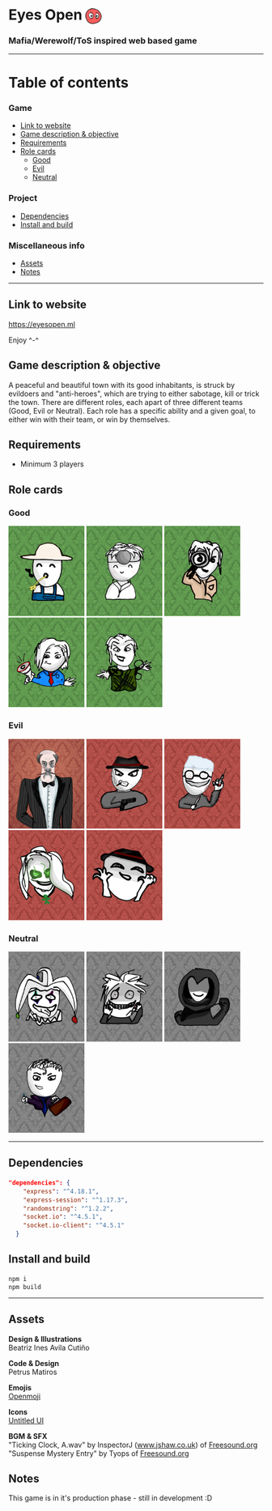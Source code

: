 # Eyes Open <img src="public/assets/icons/eyesopen.svg" alt="The Eyes Open logo" width=32 style="vertical-align:middle">

### Mafia/Werewolf/ToS inspired web based game

---

# Table of contents
<!-- - [Eyes Open <img src="public/assets/icons/eyesopen.svg" alt="Eyes Open logo" width=32 style="vertical-align:middle">](#eyes-open-)
    - [Mafia/Werewolf/ToS inspired web based game](#mafiawerewolftos-inspired-web-based-game)
- [Table of contents](#table-of-contents) -->
  ### Game
  - [Link to website](#link-to-website)
  - [Game description & objective](#game-description--objective)
  - [Requirements](#requirements)
  - [Role cards](#role-cards)
    - [Good](#good)
    - [Evil](#evil)
    - [Neutral](#neutral)
  ### Project
  - [Dependencies](#dependencies)
  - [Install and build](#install-and-build)
  ### Miscellaneous info
  - [Assets](#assets)
  - [Notes](#notes)

---

## Link to website
<!-- #### TBD -->
 https://eyesopen.ml
 
 Enjoy ^-^


## Game description & objective
 A peaceful and beautiful town with its good inhabitants, is struck by evildoers and "anti-heroes", which are trying to either sabotage, kill or trick the town. There are different roles, each apart of three different teams (Good, Evil or Neutral). Each role has a specific ability and a given goal, to either win with their team, or win by themselves. 
 

## Requirements
- Minimum 3 players

## Role cards

### Good
<p>
<img src="public/assets/rolecards/Villager.webp" alt="role-card" width=150>
<img src="public/assets/rolecards/Doctor.webp" alt="role-card" width=150>
<img src="public/assets/rolecards/Investigator.webp" alt="role-card" width=150>
<img src="public/assets/rolecards/Mayor.webp" alt="role-card" width=150>
<img src="public/assets/rolecards/Trapper.webp" alt="role-card" width=150>
</p>

### Evil
<p>
<img src="public/assets/rolecards/Godfather.webp" alt="role-card" width=150>
<img src="public/assets/rolecards/Mafioso.webp" alt="role-card" width=150>
<img src="public/assets/rolecards/Surgeon.webp" alt="role-card" width=150>
<img src="public/assets/rolecards/Witch.webp" alt="role-card" width=150>
<img src="public/assets/rolecards/Framer.webp" alt="role-card" width=150>
</p>

### Neutral
<p>
<img src="public/assets/rolecards/Jester.webp" alt="role-card" width=150>
<img src="public/assets/rolecards/Serial Killer.webp" alt="role-card" width=150>
<img src="public/assets/rolecards/Executioner.webp" alt="role-card" width=150>
<img src="public/assets/rolecards/Lawyer.webp" alt="role-card" width=150>
</p>

---

## Dependencies
```json
"dependencies": {
    "express": "^4.18.1",
    "express-session": "^1.17.3",
    "randomstring": "^1.2.2",
    "socket.io": "^4.5.1",
    "socket.io-client": "^4.5.1"
  }
```

## Install and build

```
npm i
npm build
```
---

## Assets


**Design & Illustrations** <br> Beatriz Ines Avila Cutiño

**Code & Design** <br> Petrus Matiros

**Emojis** <br> <a href="https://openmoji.org/library/" target="_blank">Openmoji</a>

**Icons** <br> <a href="https://www.untitledui.com/icons" target="_blank">Untitled UI</a>

**BGM & SFX**
<br>
"Ticking Clock, A.wav" by InspectorJ (<a href="https://www.jshaw.co.uk" target="_blank">www.jshaw.co.uk</a>) of <a href="https://www.freesound.org" target="_blank">Freesound.org</a>
<br>
"Suspense Mystery Entry" by Tyops of <a href="https://www.freesound.org" target="_blank">Freesound.org</a>

## Notes

This game is in it's production phase - still in development :D

